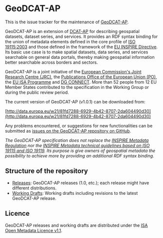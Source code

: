 # GeoDCAT-AP

This is the issue tracker for the maintenance of [GeoDCAT-AP](http://data.europa.eu/w21/c9dae5aa-c3d0-43a7-96e3-9f16cd8d5b6d).

GeoDCAT-AP is an extension of [DCAT-AP](http://data.europa.eu/w21/ac376c94-74cf-4dd7-ade7-267d6a4ec4dc) for describing geospatial datasets, dataset series, and services. It provides an RDF syntax binding for the union of metadata elements defined in the core profile of [ISO 19115:2003](https://www.iso.org/standard/26020.html) and those defined in the framework of the [EU INSPIRE Directive](https://inspire.ec.europa.eu/). Its basic use case is to make spatial datasets, data series, and services searchable on general data portals, thereby making geospatial information better searchable across borders and sectors.

GeoDCAT-AP is a joint initiative of the [European Commission's Joint Research Centre (JRC)](https://ec.europa.eu/jrc/), the [Publications Office of the European Union (PO)](https://publications.europa.eu/), the [EU ISA Programme](https://ec.europa.eu/isa2/) and [DG CONNECT](https://ec.europa.eu/info/departments/communications-networks-content-and-technology). More than 52 people from 12 EU Member States contributed to the specification in the Working Group or during the public review period.

The current version of GeoDCAT-AP (v1.0.1) can be downloaded from:

[http://data.europa.eu/w21/81fd7288-6929-4b42-8707-2da604490d30](http://data.europa.eu/w21/81fd7288-6929-4b42-8707-2da604490d30)

Any problems encountered, or suggestions for new functionalities can be submitted as [issues on the GeoDCAT-AP repository on GitHub](https://github.com/SEMICeu/GeoDCAT-AP/issues). 

*The GeoDCAT-AP specification does not replace the [INSPIRE Metadata Regulation](http://eur-lex.europa.eu/eli/reg/com/2008/1205) nor the [INSPIRE Metadata technical guidelines based on ISO 19115 and ISO 19119](https://inspire.ec.europa.eu/id/document/tg/metadata-iso19139). Its purpose is give owners of geospatial metadata the possibility to achieve more by providing an additional RDF syntax binding.*

## Structure of the repository

- [Releases](./releases/): GeoDCAT-AP releases (1.0, etc.); each release might have different distributions.
- [Working Drafts](./drafts/): Working drafts including revisions to the latest GeoDCAT-AP release.

## Licence

GeoDCAT-AP releases and working drafts are distributed under the [ISA Open Metadata Licence v1.1](https://joinup.ec.europa.eu/licence/isa-open-metadata-licence-v11).

